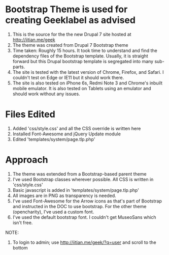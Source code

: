 <!-- @file Project Page -->
# Bootstrap Theme is used for creating Geeklabel as advised

1. This is the source for the the new Drupal 7 site hosted at http://iitian.me/geek
2. The theme was created from Drupal 7 Bootstrap theme
3. Time taken: Roughly 15 hours. It took time to understand and find the dependency files of the Bootstrap template. Usually, it is straight forward but this Drupal bootstrap template is segregated into many sub-parts.
4. The site is tested with the latest version of Chrome, Firefox, and Safari. I couldn't test on Edge or IE11 but it should work there.
5. The site is also tested on iPhone 6s, Redmi Note 3 and Chrome's inbuilt mobile emulator. It is also tested on Tablets using an emulator and should work without any issues.
 
# Files Edited
1. Added 'css/style.css' and all the CSS override is written here
2. Installed Font-Awesome and jQuery Update module
3. Edited 'templates/system/page.tlp.php'

# Approach
1. The theme was extended from a Bootstrap-based parent theme
2. I've used Bootstrap classes wherever possible. All CSS is written in 'css/style.css'
3. Basic javascript is added in 'templates/system/page.tlp.php'
4. All images are in PNG as transparency is needed.
6. I've used Font-Awesome for the Arrow icons as that's part of Bootstrap and instructed in the DOC to use bootstrap. For the other theme (opencharity), I've used a custom font.
7. I've used the default bootstrap font. I couldn't get MuseoSans which isn't free.

NOTE: 
1. To login to admin; use http://iitian.me/geek/?q=user and scroll to the bottom


